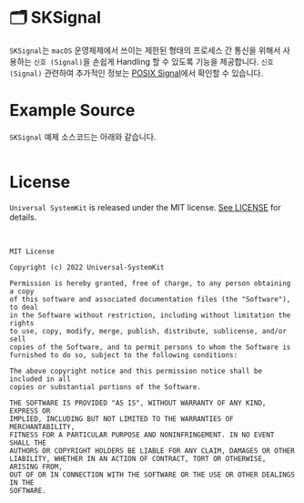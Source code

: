 # 🗂 SKSignal

`SKSignal`는 `macOS` 운영체제에서 쓰이는 제한된 형태의 프로세스 간 통신을 위해서 사용하는 `신호 (Signal)`을 손쉽게 Handling 할 수 있도록 기능을 제공합니다. `신호 (Signal)` 관련하여 추가적인 정보는 [POSIX Signal](https://en.wikipedia.org/wiki/Signal_(IPC))에서 확인할 수 있습니다.

# Example Source

`SKSignal` 예제 소스코드는 아래와 같습니다.

```Swift
```

# License

`Universal SystemKit` is released under the MIT license. [See LICENSE](https://github.com/ChangYeop-Yang/Apple-SystemKit/blob/main/LICENSE) for details.

</br>

```TEXT
MIT License

Copyright (c) 2022 Universal-SystemKit

Permission is hereby granted, free of charge, to any person obtaining a copy
of this software and associated documentation files (the "Software"), to deal
in the Software without restriction, including without limitation the rights
to use, copy, modify, merge, publish, distribute, sublicense, and/or sell
copies of the Software, and to permit persons to whom the Software is
furnished to do so, subject to the following conditions:

The above copyright notice and this permission notice shall be included in all
copies or substantial portions of the Software.

THE SOFTWARE IS PROVIDED "AS IS", WITHOUT WARRANTY OF ANY KIND, EXPRESS OR
IMPLIED, INCLUDING BUT NOT LIMITED TO THE WARRANTIES OF MERCHANTABILITY,
FITNESS FOR A PARTICULAR PURPOSE AND NONINFRINGEMENT. IN NO EVENT SHALL THE
AUTHORS OR COPYRIGHT HOLDERS BE LIABLE FOR ANY CLAIM, DAMAGES OR OTHER
LIABILITY, WHETHER IN AN ACTION OF CONTRACT, TORT OR OTHERWISE, ARISING FROM,
OUT OF OR IN CONNECTION WITH THE SOFTWARE OR THE USE OR OTHER DEALINGS IN THE
SOFTWARE.
```
